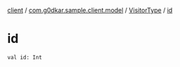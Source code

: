 [client](../../index.md) / [com.g0dkar.sample.client.model](../index.md) / [VisitorType](index.md) / [id](./id.md)

# id

`val id: Int`